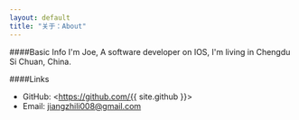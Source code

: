 ```yaml
---
layout: default
title: "关于：About"
---
```

####Basic Info
I'm Joe, A software developer on IOS, I'm living in Chengdu Si Chuan, China.

####Links
- GitHub: <https://github.com/{{ site.github }}>  
- Email: jiangzhili008@gmail.com 
